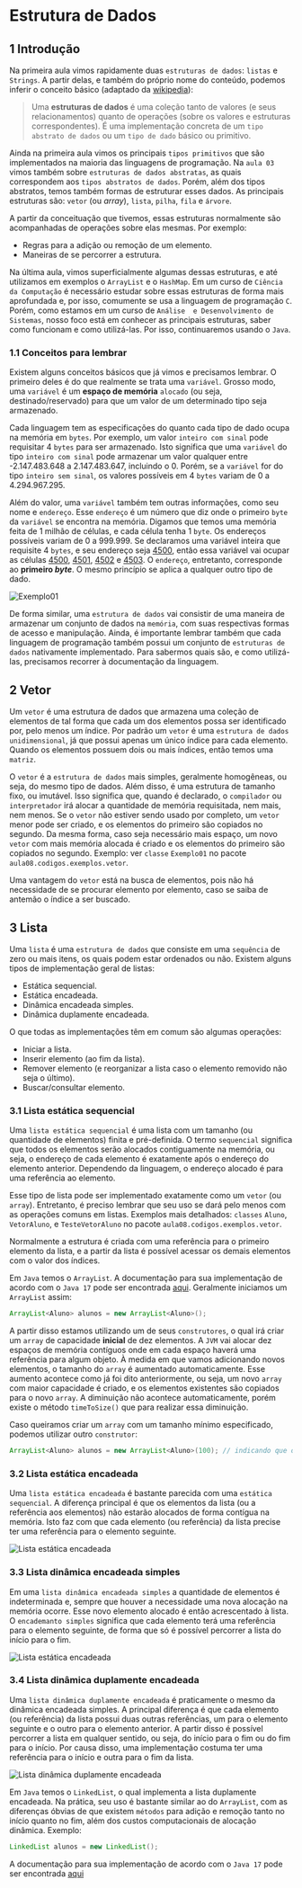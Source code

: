 # Estrutura de Dados

## 1 Introdução

Na primeira aula vimos rapidamente duas `estruturas de dados`: `listas` e `Strings`. A partir delas, e também do próprio nome do conteúdo, podemos inferir o conceito básico (adaptado da [wikipedia](https://pt.wikipedia.org/wiki/Estrutura_de_dados)):

> Uma **estruturas de dados** é uma coleção tanto de valores (e seus relacionamentos) quanto de operações (sobre os valores e estruturas correspondentes). É uma implementação concreta de um `tipo abstrato de dados` ou um `tipo de dado` básico ou primitivo.

Ainda na primeira aula vimos os principais `tipos primitivos` que são implementados na maioria das linguagens de programação. Na `aula 03` vimos também sobre `estruturas de dados abstratas`, as quais correspondem aos `tipos abstratos de dados`. Porém, além dos tipos abstratos, temos também formas de estruturar esses dados. As principais estruturas são: `vetor` (ou *array*), `lista`, `pilha`, `fila` e `árvore`.

A partir da conceituação que tivemos, essas estruturas normalmente são acompanhadas de operações sobre elas mesmas. 
Por exemplo:

* Regras para a adição ou remoção de um elemento.
* Maneiras de se percorrer a estrutura.

Na última aula, vimos superficialmente algumas dessas estruturas, e até utilizamos em exemplos o `ArrayList` e o 
`HashMap`. Em um curso de `Ciência da Computação` é necessário estudar sobre essas estruturas de forma mais 
aprofundada e, por isso, comumente se usa a linguagem de programação `C`. Porém, como estamos em um curso de `Análise 
e Desenvolvimento de Sistemas`, nosso foco está em conhecer as principais estruturas, saber como funcionam e como 
utilizá-las. Por isso, continuaremos usando o `Java`.

### 1.1 Conceitos para lembrar

Existem alguns conceitos básicos que já vimos e precisamos lembrar. O primeiro deles é do que realmente se trata uma 
`variável`. Grosso modo, uma `variável` é um **espaço de memória** `alocado` (ou seja, destinado/reservado) para que 
um valor de um determinado tipo seja armazenado.

Cada linguagem tem as especificações do quanto cada tipo de dado ocupa na memória em `bytes`. Por exemplo, um valor 
`inteiro com sinal` pode requisitar 4 `bytes` para ser armazenado. Isto significa que uma `variável` do tipo 
`inteiro com sinal` pode armazenar um valor qualquer entre -2.147.483.648 a 2.147.483.647, incluindo o 0. Porém, se 
a `variável` for do tipo `inteiro sem sinal`, os valores possíveis em 4 `bytes` variam de 0 a 4.294.967.295.

Além do valor, uma `variável` também tem outras informações, como seu nome e `endereço`. Esse `endereço` é um número 
que diz onde o primeiro `byte` da `variável` se encontra na memória. Digamos que temos uma memória feita de 1 milhão 
de células, e cada célula tenha 1 `byte`. Os endereços possíveis variam de 0 a 999.999. Se declaramos uma variável 
inteira que requisite 4 `bytes`, e seu endereço seja <u>4500</u>, então essa variável vai ocupar as células 
<u>4500</u>, <u>4501</u>, <u>4502</u> e <u>4503</u>. O `endereço`, entretanto, corresponde ao **primeiro *byte***. O 
mesmo princípio se aplica a qualquer outro tipo de dado.

![Exemplo01](aula08/imagens/pooED_memoria.png)

De forma similar, uma `estrutura de dados` vai consistir de uma maneira de armazenar um conjunto de dados na 
`memória`, com suas respectivas formas de acesso e manipulação. Ainda, é importante lembrar também que cada 
linguagem de programação também possui um conjunto de `estruturas de dados` nativamente implementado. Para sabermos 
quais são, e como utilizá-las, precisamos recorrer à documentação da linguagem.

## 2 Vetor

Um `vetor` é uma estrutura de dados que armazena uma coleção de elementos de tal forma que cada um dos elementos 
possa ser identificado por, pelo menos um índice. Por padrão um `vetor` é uma `estrutura de dados` `unidimensional`, 
já que possui apenas um único índice para cada elemento. Quando os elementos possuem dois ou mais índices, então 
temos uma `matriz`.

O `vetor` é a `estrutura de dados` mais simples, geralmente homogêneas, ou seja, do mesmo tipo de dados. Além disso, 
é uma estrutura de tamanho fixo, ou imutável. Isso significa que, quando é declarado, o `compilador` ou 
`interpretador` irá alocar a quantidade de memória requisitada, nem mais, nem menos. Se o `vetor` não estiver sendo 
usado por completo, um `vetor` menor pode ser criado, e os elementos do primeiro são copiados no segundo. Da mesma 
forma, caso seja necessário mais espaço, um novo `vetor` com mais memória alocada é criado e os elementos do 
primeiro são copiados no segundo. Exemplo: ver `classe` `Exemplo01` no pacote `aula08.codigos.exemplos.vetor`.

Uma vantagem do `vetor` está na busca de elementos, pois não há necessidade de se procurar elemento por elemento, 
caso se saiba de antemão o índice a ser buscado.

## 3 Lista

Uma `lista` é uma `estrutura de dados` que consiste em uma `sequência` de zero ou mais itens, os quais podem estar 
ordenados ou não. Existem alguns tipos de implementação geral de listas:

* Estática sequencial.
* Estática encadeada.
* Dinâmica encadeada simples.
* Dinâmica duplamente encadeada.

O que todas as implementações têm em comum são algumas operações:

* Iniciar a lista.
* Inserir elemento (ao fim da lista).
* Remover elemento (e reorganizar a lista caso o elemento removido não seja o último).
* Buscar/consultar elemento.

### 3.1 Lista estática sequencial

Uma `lista estática sequencial` é uma lista com um tamanho (ou quantidade de elementos) finita e pré-definida. O 
termo `sequencial` significa que todos os elementos serão alocados contiguamente na memória, ou seja, o endereço de 
cada elemento é exatamente após o endereço do elemento anterior. Dependendo da linguagem, o endereço alocado é para 
uma referência ao elemento.

Esse tipo de lista pode ser implementado exatamente como um `vetor` (ou `array`). Entretanto, é preciso lembrar que 
seu uso se dará pelo menos com as operações comuns em listas. Exemplos mais detalhados: `classes` `Aluno`, 
`VetorAluno`, e `TesteVetorAluno` no pacote `aula08.codigos.exemplos.vetor`.

Normalmente a estrutura é criada com uma referência para o primeiro elemento da lista, e a partir da lista é possível 
acessar os demais elementos com o valor dos índices.

Em `Java` temos o `ArrayList`. A documentação para sua implementação de acordo com o `Java 17` pode ser encontrada 
[aqui](https://docs.oracle.com/en/java/javase/17/docs/api/java.base/java/util/ArrayList.html). Geralmente iniciamos 
um `ArrayList` assim:

```java
ArrayList<Aluno> alunos = new ArrayList<Aluno>();
```

A partir disso estamos utilizando um de seus `construtores`, o qual irá criar um `array` de capacidade **inicial** 
de dez elementos. A `JVM` vai alocar dez espaços de memória contíguos onde em cada espaço haverá uma referência para 
algum objeto. À medida em que vamos adicionando novos elementos, o tamanho do `array` é aumentado automaticamente. 
Esse aumento acontece como já foi dito anteriormente, ou seja, um novo `array` com maior capacidade é criado, e os 
elementos existentes são copiados para o novo `array`. A diminuição não acontece automaticamente, porém existe o 
método `timeToSize()` que para realizar essa diminuição.

Caso queiramos criar um `array` com um tamanho mínimo especificado, podemos utilizar outro `construtor`:

```java
ArrayList<Aluno> alunos = new ArrayList<Aluno>(100); // indicando que o array deve capacidade inicial de 100
```

### 3.2 Lista estática encadeada

Uma `lista estática encadeada` é bastante parecida com uma `estática sequencial`. A diferença principal é que os 
elementos da lista (ou a referência aos elementos) não estarão alocados de forma contígua na memória. Isto faz com que 
cada elemento (ou referência) da lista precise ter uma referência para o elemento seguinte.

![Lista estática encadeada](aula08/imagens/lee.png)

### 3.3 Lista dinâmica encadeada simples

Em uma `lista dinâmica encadeada simples` a quantidade de elementos é indeterminada e, sempre que houver a 
necessidade uma nova alocação na memória ocorre. Esse novo elemento alocado é então acrescentado à lista. O 
`encademanto simples` significa que cada elemento terá uma referência para o elemento seguinte, de forma que só é 
possível percorrer a lista do início para o fim.

![Lista estática encadeada](aula08/imagens/lde.png)

### 3.4 Lista dinâmica duplamente encadeada

Uma `lista dinâmica duplamente encadeada` é praticamente o mesmo da dinâmica encadeada simples. A principal diferença é 
que cada elemento (ou referência) da lista possui duas outras referências, um para o elemento seguinte e o outro para o 
elemento anterior. A partir disso é possível percorrer a lista em qualquer sentido, ou seja, do início para o fim ou 
do fim para o início. Por causa disso, uma implementação costuma ter uma referência para o início e outra para o fim 
da lista.

![Lista dinâmica duplamente encadeada](aula08/imagens/ldde.png)

Em `Java` temos o `LinkedList`, o qual implementa a lista duplamente encadeada. Na prática, seu uso é bastante 
similar ao do `ArrayList`, com as diferenças óbvias de que existem `métodos` para adição e remoção tanto no início 
quanto no fim, além dos custos computacionais de alocação dinâmica. Exemplo:

```java
LinkedList alunos = new LinkedList();
```

A documentação para sua implementação de acordo com o `Java 17` pode ser encontrada
[aqui](https://docs.oracle.com/en/java/javase/17/docs/api/java.base/java/util/LinkedList.html)